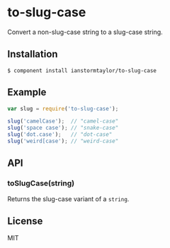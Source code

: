 # to-slug-case

  Convert a non-slug-case string to a slug-case string.

## Installation

    $ component install ianstormtaylor/to-slug-case

## Example

```js
var slug = require('to-slug-case');

slug('camelCase');  // "camel-case"
slug('space case'); // "snake-case"
slug('dot.case');   // "dot-case"
slug('weird[case'); // "weird-case"
```

## API

### toSlugCase(string)
  
  Returns the slug-case variant of a `string`.

## License

  MIT
